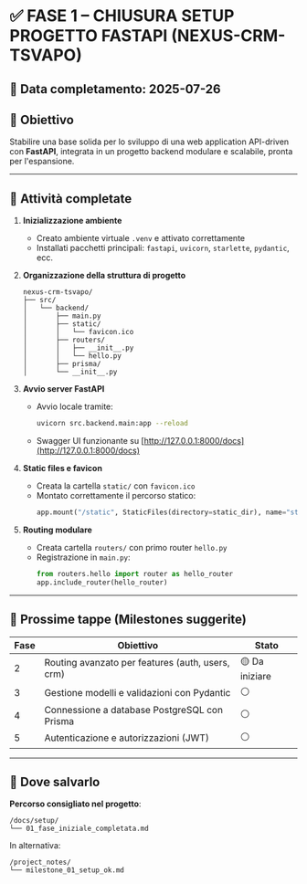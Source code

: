 # ✅ FASE 1 – CHIUSURA SETUP PROGETTO FASTAPI (NEXUS-CRM-TSVAPO)

## 📅 Data completamento: 2025-07-26

## 📌 Obiettivo
Stabilire una base solida per lo sviluppo di una web application API-driven con **FastAPI**, integrata in un progetto backend modulare e scalabile, pronta per l'espansione.

---

## 🔧 Attività completate

1. **Inizializzazione ambiente**
   - Creato ambiente virtuale `.venv` e attivato correttamente
   - Installati pacchetti principali: `fastapi`, `uvicorn`, `starlette`, `pydantic`, ecc.

2. **Organizzazione della struttura di progetto**
   ```
   nexus-crm-tsvapo/
   ├── src/
   │   └── backend/
   │       ├── main.py
   │       ├── static/
   │       │   └── favicon.ico
   │       ├── routers/
   │       │   ├── __init__.py
   │       │   └── hello.py
   │       ├── prisma/
   │       └── __init__.py
   ```

3. **Avvio server FastAPI**
   - Avvio locale tramite:
     ```bash
     uvicorn src.backend.main:app --reload
     ```
   - Swagger UI funzionante su [http://127.0.0.1:8000/docs](http://127.0.0.1:8000/docs)

4. **Static files e favicon**
   - Creata la cartella `static/` con `favicon.ico`
   - Montato correttamente il percorso statico:
     ```python
     app.mount("/static", StaticFiles(directory=static_dir), name="static")
     ```

5. **Routing modulare**
   - Creata cartella `routers/` con primo router `hello.py`
   - Registrazione in `main.py`:
     ```python
     from routers.hello import router as hello_router
     app.include_router(hello_router)
     ```

---

## 🧭 Prossime tappe (Milestones suggerite)
| Fase | Obiettivo | Stato |
|------|-----------|--------|
| 2    | Routing avanzato per features (auth, users, crm) | 🟡 Da iniziare |
| 3    | Gestione modelli e validazioni con Pydantic       | ⚪             |
| 4    | Connessione a database PostgreSQL con Prisma      | ⚪             |
| 5    | Autenticazione e autorizzazioni (JWT)             | ⚪             |

---

## 📁 Dove salvarlo
**Percorso consigliato nel progetto**:
```
/docs/setup/
└── 01_fase_iniziale_completata.md
```

In alternativa:
```
/project_notes/
└── milestone_01_setup_ok.md
```
